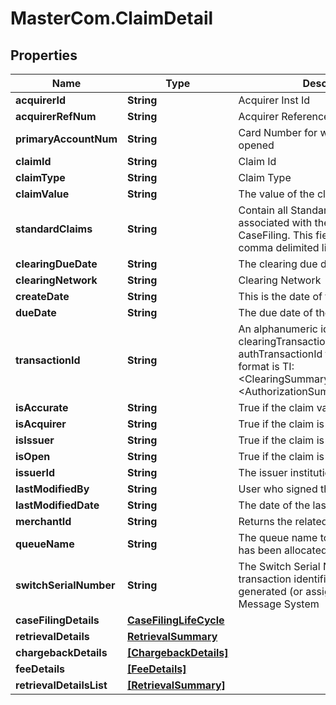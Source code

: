 # MasterCom.ClaimDetail

## Properties

Name | Type | Description | Notes
------------ | ------------- | ------------- | -------------
**acquirerId** | **String** | Acquirer Inst Id | [optional] 
**acquirerRefNum** | **String** | Acquirer Reference Number | [optional] 
**primaryAccountNum** | **String** | Card Number for which the Claim is opened | [optional] 
**claimId** | **String** | Claim Id | [optional] 
**claimType** | **String** | Claim Type | [optional] 
**claimValue** | **String** | The value of the claim | [optional] 
**standardClaims** | **String** | Contain all Standard Claim Ids associated with the claimType of CaseFiling.  This field will contain a comma delimited list. | [optional] 
**clearingDueDate** | **String** | The clearing due date of the claim | [optional] 
**clearingNetwork** | **String** | Clearing Network | [optional] 
**createDate** | **String** | This is the date of the Claim creation | [optional] 
**dueDate** | **String** | The due date of the claim | [optional] 
**transactionId** | **String** | An alphanumeric identifier that ties the clearingTransactionId and authTransactionId to the Claim. The format is TI:&lt;ClearingSummary.transactionId&gt;#&lt;AuthorizationSummary.transactionId&gt; | [optional] 
**isAccurate** | **String** | True if the claim value is accurate | [optional] 
**isAcquirer** | **String** | True if the claim is acquirer | [optional] 
**isIssuer** | **String** | True if the claim is issuer | [optional] 
**isOpen** | **String** | True if the claim is open | [optional] 
**issuerId** | **String** | The issuer institution identifier | [optional] 
**lastModifiedBy** | **String** | User who signed this event | [optional] 
**lastModifiedDate** | **String** | The date of the last claim modification | [optional] 
**merchantId** | **String** | Returns the related merchant identifier | [optional] 
**queueName** | **String** | The queue name to which the claim has been allocated | [optional] 
**switchSerialNumber** | **String** | The Switch Serial Number is a unique transaction identification number generated (or assigned) by the Single Message System | [optional] 
**caseFilingDetails** | [**CaseFilingLifeCycle**](CaseFilingLifeCycle.md) |  | [optional] 
**retrievalDetails** | [**RetrievalSummary**](RetrievalSummary.md) |  | [optional] 
**chargebackDetails** | [**[ChargebackDetails]**](ChargebackDetails.md) |  | [optional] 
**feeDetails** | [**[FeeDetails]**](FeeDetails.md) |  | [optional] 
**retrievalDetailsList** | [**[RetrievalSummary]**](RetrievalSummary.md) |  | [optional] 


